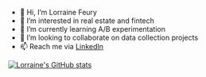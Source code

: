 - 👋 Hi, I’m Lorraine Feury
- 👀 I’m interested in real estate and fintech
- 🌱 I’m currently learning A/B experimentation
- 💞️ I’m looking to collaborate on data collection projects
- 📫 Reach me via [LinkedIn](https://www.linkedin.com/in/lorrainefeury/)

[![Lorraine's GitHub stats](https://github-readme-stats.vercel.app/api?username=lofeury&theme=tokyonight)](https://github.com/lofeury/github-readme-stats)


<!---
lofeury/lofeury is a ✨ special ✨ repository because its `README.md` (this file) appears on your GitHub profile.
You can click the Preview link to take a look at your changes.
--->
